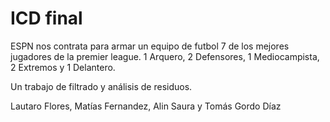 # ICD final

ESPN nos contrata para armar un equipo de futbol 7 de los mejores jugadores de la premier league.
1 Arquero, 2 Defensores, 1 Mediocampista, 2 Extremos y 1 Delantero.

Un trabajo de filtrado y análisis de residuos.



Lautaro Flores, Matías Fernandez, Alin Saura y Tomás Gordo Díaz
